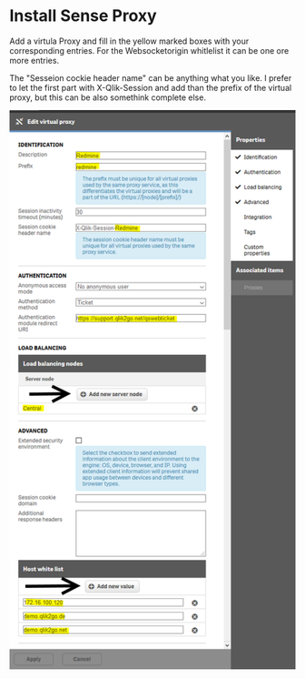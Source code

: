 # Install Sense Proxy

Add a virtula Proxy and fill in the yellow marked boxes with your
corresponding entries.
For the Websocketorigin whitlelist it can be one ore more entries.

The "Sesseion cockie header name" can be anything what you like.
I prefer to let the first part with X-Qlik-Session and
add than the prefix of the virtual proxy, but this can be also
somethink complete else.


![VirtualProxy](images/screenshot_sense_virtual_proxy.png)
